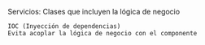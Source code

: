 Servicios: 
    Clases que incluyen la lógica de negocio

    IOC (Inyección de dependencias)
    Evita acoplar la lógica de negocio con el componente